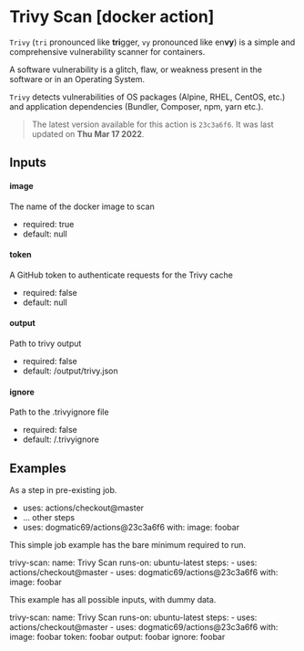 <!-- NOTICE: Auto generated file! -->
# Trivy Scan [docker action]

`Trivy` (`tri` pronounced like **tri**gger, `vy` pronounced like en**vy**) is
a simple and comprehensive vulnerability scanner for containers.

A software vulnerability is a glitch, flaw, or weakness present in the
software or in an Operating System.

`Trivy` detects vulnerabilities of OS packages (Alpine, RHEL, CentOS, etc.)
and application dependencies (Bundler, Composer, npm, yarn etc.).


> The latest version available for this action is `23c3a6f6`. It was last
updated on **Thu Mar 17 2022**.

## Inputs

#### image

The name of the docker image to scan

- required: true
- default: null

#### token

A GitHub token to authenticate requests for the Trivy cache

- required: false
- default: null

#### output

Path to trivy output

- required: false
- default: /output/trivy.json

#### ignore

Path to the .trivyignore file

- required: false
- default: /.trivyignore


## Examples

As a step in pre-existing job.

  - uses: actions/checkout@master
  - ... other steps
  - uses: dogmatic69/actions@23c3a6f6
    with:
      image: foobar


This simple job example has the bare minimum required to run.

  trivy-scan:
    name: Trivy Scan
    runs-on: ubuntu-latest
    steps:
      - uses: actions/checkout@master
      - uses: dogmatic69/actions@23c3a6f6
        with:
          image: foobar

This example has all possible inputs, with dummy data.

  trivy-scan:
    name: Trivy Scan
      runs-on: ubuntu-latest
      steps:
        - uses: actions/checkout@master
        - uses: dogmatic69/actions@23c3a6f6
        with:
          image: foobar
          token: foobar
          output: foobar
          ignore: foobar
